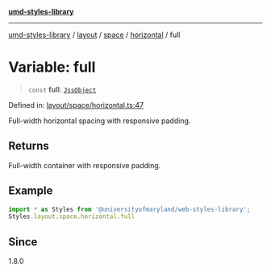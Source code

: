 [**umd-styles-library**](../../../../../../README.md)

***

[umd-styles-library](../../../../../../modules.md) / [layout](../../../../../README.md) / [space](../../../README.md) / [horizontal](../README.md) / full

# Variable: full

> `const` **full**: [`JssObject`](../../../../../../utilities/namespaces/transform/type-aliases/JssObject.md)

Defined in: [layout/space/horizontal.ts:47](https://github.com/UMD-Digital/design-system/blob/2d95010ba8e3e1595ebab66599330577b600c5fb/packages/styles/source/layout/space/horizontal.ts#L47)

Full-width horizontal spacing with responsive padding.

## Returns

Full-width container with responsive padding.

## Example

```typescript
import * as Styles from '@universityofmaryland/web-styles-library';
Styles.layout.space.horizontal.full
```

## Since

1.8.0
